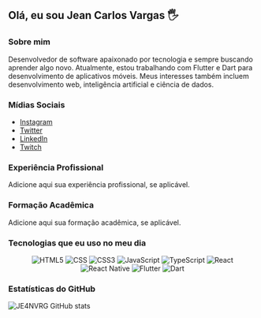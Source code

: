 ## Olá, eu sou Jean Carlos Vargas 🖐️

### Sobre mim
Desenvolvedor de software apaixonado por tecnologia e sempre buscando aprender algo novo. Atualmente, estou trabalhando com Flutter e Dart para desenvolvimento de aplicativos móveis. Meus interesses também incluem desenvolvimento web, inteligência artificial e ciência de dados.

### Mídias Sociais
- [Instagram](https://www.instagram.com/jean.varg/)
- [Twitter](https://twitter.com/JE4NVRG)
- [LinkedIn](https://www.linkedin.com/in/jean-vargas-93bbb31b4/)
- [Twitch](https://www.twitch.tv/jcvplay)

### Experiência Profissional
Adicione aqui sua experiência profissional, se aplicável.

### Formação Acadêmica
Adicione aqui sua formação acadêmica, se aplicável.

### Tecnologias que eu uso no meu dia
<p align="center">
<img alt="HTML5" src="https://img.shields.io/badge/HTML5-E34F26?style=for-the-badge&logo=html5&logoColor=white" />
<img alt="CSS" src="https://img.shields.io/badge/CSS-239120?&style=for-the-badge&logo=css3&logoColor=white" />
<img alt="CSS3" src="https://img.shields.io/badge/CSS3-1572B6?style=for-the-badge&logo=css3&logoColor=white" />
<img alt="JavaScript" src="https://img.shields.io/badge/JavaScript-F7DF1E?style=for-the-badge&logo=javascript&logoColor=black" />
<img alt="TypeScript" src="https://img.shields.io/badge/TypeScript-007ACC?style=for-the-badge&logo=typescript&logoColor=white" />
<img alt="React" src="https://img.shields.io/badge/React-20232A?style=for-the-badge&logo=react&logoColor=61DAFB" />
<img alt="React Native" src="https://img.shields.io/badge/React_Native-20232A?style=for-the-badge&logo=react&logoColor=61DAFB" />
<img alt="Flutter" src="https://img.shields.io/badge/Flutter-02569B?style=for-the-badge&logo=flutter&logoColor=white" />
<img alt="Dart" src="https://img.shields.io/badge/Dart-0175C2?style=for-the-badge&logo=dart&logoColor=white" />
</p>

### Estatísticas do GitHub
![JE4NVRG GitHub stats](https://github-readme-stats.vercel.app/api?username=JE4NVRG&show_icons=true&theme=dracula)
